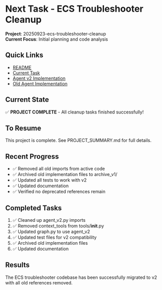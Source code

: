 # Next Task - ECS Troubleshooter Cleanup

**Project**: 20250923-ecs-troubleshooter-cleanup  
**Current Focus**: Initial planning and code analysis

## Quick Links

- [README](./README.md)
- [Current Task](./tasks/T01_0_plan.md)
- [Agent v2 Implementation](/Users/suresh/scm/github.com/plantoncloud-inc/graph-fleet/src/agents/aws_ecs_troubleshooter/agent_v2.py)
- [Old Agent Implementation](/Users/suresh/scm/github.com/plantoncloud-inc/graph-fleet/src/agents/aws_ecs_troubleshooter/agent.py)

## Current State

✅ **PROJECT COMPLETE** - All cleanup tasks finished successfully!

## To Resume

This project is complete. See PROJECT_SUMMARY.md for full details.

## Recent Progress

- ✅ Removed all old imports from active code
- ✅ Archived old implementation files to archive_v1/
- ✅ Updated all tests to work with v2
- ✅ Updated documentation
- ✅ Verified no deprecated references remain

## Completed Tasks

1. ✅ Cleaned up agent_v2.py imports
2. ✅ Removed context_tools from tools/__init__.py
3. ✅ Updated graph.py to use agent_v2
4. ✅ Updated test files for v2 compatibility
5. ✅ Archived old implementation files
6. ✅ Updated documentation

## Results

The ECS troubleshooter codebase has been successfully migrated to v2 with all old references removed.
